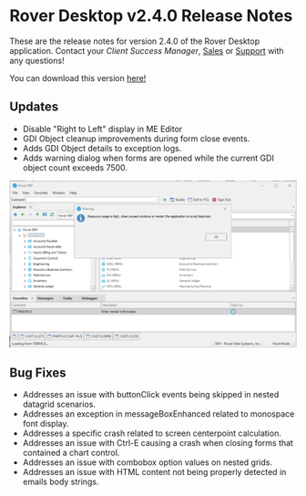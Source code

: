 # Rover Desktop v2.4.0 Release Notes

<badge text= "Version 2.4.0" vertical="middle" />

<PageHeader />

These are the release notes for version 2.4.0 of the Rover Desktop application.  Contact your _Client Success Manager_, [Sales](mailto:sales@zumasys.com?subject=Rover%20Desktop%20v2.4.0) or [Support](mailto:help@zumasys.com?subjectRover%20Desktop%20v2.4.0) with any questions!

You can download this version [here!](https://roverdesktop.blob.core.windows.net/apps/rover-installer-2.4.0.zip)

## Updates
- Disable "Right to Left" display in ME Editor
- GDI Object cleanup improvements during form close events.
- Adds GDI Object details to exception logs.
- Adds warning dialog when forms are opened while the current GDI object count exceeds 7500.

![Resource Warning](./resource-warning.png)

## Bug Fixes
- Addresses an issue with buttonClick events being skipped in nested datagrid scenarios.
- Addresses an exception in messageBoxEnhanced related to monospace font display.
- Addresses a specific crash related to screen centerpoint calculation.
- Addresses an issue with Ctrl-E causing a crash when closing forms that contained a chart control.
- Addresses an issue with combobox option values on nested grids.
- Addresses an issue with HTML content not being properly detected in emails body strings.

<PageFooter />




